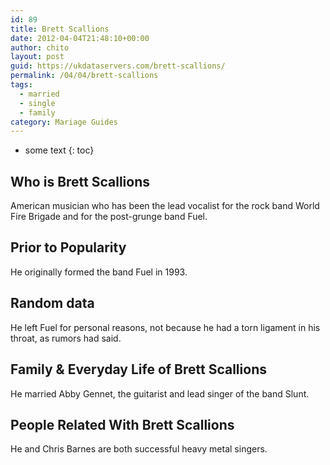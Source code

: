 ```yaml
---
id: 89
title: Brett Scallions
date: 2012-04-04T21:48:10+00:00
author: chito
layout: post
guid: https://ukdataservers.com/brett-scallions/
permalink: /04/04/brett-scallions  
tags:
  - married
  - single
  - family
category: Mariage Guides
---
```


* some text
{: toc}


## Who is  Brett Scallions
                  
                  
                  
American musician who has been the lead vocalist for the rock band World Fire Brigade and for the post-grunge band Fuel.
                  
                
                
                
## Prior to Popularity 
                  
                  
                  
He originally formed the band Fuel in 1993.
                  
                
                
                
## Random data 
                  
                  
                  
He left Fuel for personal reasons, not because he had a torn ligament in his throat, as rumors had said.
                  
                
                
                
## Family & Everyday Life of Brett Scallions
                  
                  
                  
He married Abby Gennet, the guitarist and lead singer of the band Slunt.
                  
                
                
                
## People Related With  Brett Scallions
                  
                  
                  
He and Chris Barnes are both successful heavy metal singers.
                  
                
              
            
          
          
          
    
    
  
